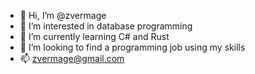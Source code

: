 - 👋 Hi, I’m @zvermage
- 👀 I’m interested in database programming
- 🌱 I’m currently learning C# and Rust
- 💞️ I’m looking to find a programming job using my skills
- 📫 zvermage@gmail.com

